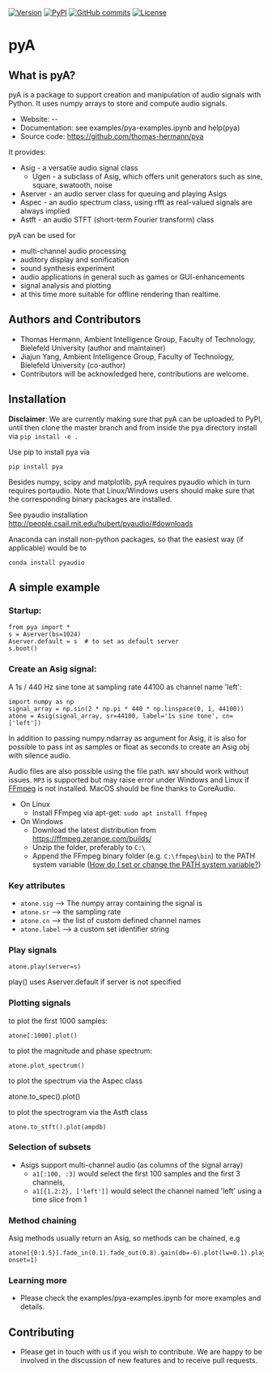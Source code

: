 [![Version](https://img.shields.io/badge/version-v0.2-orange.svg)](https://github.com/Thomas-Hermann/pya)
[![PyPI](https://img.shields.io/pypi/v/pya.svg)](https://pypi.org/project/pya)
[![GitHub commits](https://img.shields.io/github/commits-since/Thomas-Hermann/pya/0.2.svg)](https://github.com/Thomas-Hermann/pya/compare/0.2...master)
[![License](https://img.shields.io/github/license/Thomas-Hermann/pya.svg)](LICENSE)
<!-- 
[![Build Status](https://travis-ci.org/Thomas-Hermann/pya.svg?branch=master)](https://travis-ci.org/Thomas-Hermann/pya)
[![Coverage Status](https://coveralls.io/repos/Thomas-Hermann/pya/badge.svg?branch=master&service=github)](https://coveralls.io/github/Thomas-Hermann/pya?branch=master)

 -->
<!--[![Name](Image)](Link)-->

# pyA

## What is pyA?

pyA is a package to support creation and manipulation of audio signals with Python.
It uses numpy arrays to store and compute audio signals.

  * Website: --
  * Documentation: see examples/pya-examples.ipynb and help(pya)
  * Source code: https://github.com/thomas-hermann/pya

It provides:

  * Asig - a versatile audio signal class 
      * Ugen - a subclass of Asig, which offers unit generators 
        such as sine, square, swatooth, noise
  * Aserver - an audio server class for queuing and playing Asigs
  * Aspec - an audio spectrum class, using rfft as real-valued signals are always implied
  * Astft - an audio STFT (short-term Fourier transform) class

pyA can be used for
* multi-channel audio processing
* auditory display and sonification
* sound synthesis experiment
* audio applications in general such as games or GUI-enhancements
* signal analysis and plotting
* at this time more suitable for offline rendering than realtime.

## Authors and Contributors

* Thomas Hermann, Ambient Intelligence Group, Faculty of Technology, Bielefeld University (author and maintainer)
* Jiajun Yang, Ambient Intelligence Group, Faculty of Technology, Bielefeld University (co-author)
* Contributors will be acknowledged here, contributions are welcome.

## Installation

**Disclaimer**: We are currently making sure that pyA can be uploaded to PyPI, until then clone the master branch and from inside the pya directory install via `pip install -e .`

Use pip to install pya via

    pip install pya

Besides numpy, scipy and matplotlib, pyA requires pyaudio which in turn requires portaudio. Note that Linux/Windows users should make sure that the corresponding binary packages are installed.

See pyaudio installation http://people.csail.mit.edu/hubert/pyaudio/#downloads

Anaconda can install non-python packages, so that the easiest way (if applicable) would be to 

    conda install pyaudio

## A simple example

### Startup:

    from pya import *
    s = Aserver(bs=1024)
    Aserver.default = s  # to set as default server
    s.boot()   

### Create an Asig signal:

A 1s / 440 Hz sine tone at sampling rate 44100 as channel name 'left':

    import numpy as np
    signal_array = np.sin(2 * np.pi * 440 * np.linspace(0, 1, 44100))
    atone = Asig(signal_array, sr=44100, label='1s sine tone', cn=['left'])

In addition to passing numpy.ndarray as argument for Asig, it is also for possible to pass int as samples or float as seconds to create an Asig obj with silence audio. 

Audio files are also possible using the file path. `WAV` should work without issues. `MP3` is supported but may raise error under Windows and Linux if [FFmpeg](https://ffmpeg.org/) is not installed. MacOS should be fine thanks to CoreAudio.

* On Linux
    - Install FFmpeg via apt-get: `sudo apt install ffmpeg`
* On Windows
    - Download the latest distribution from https://ffmpeg.zeranoe.com/builds/
    - Unzip the folder, preferably to `C:\`
    - Append the FFmpeg binary folder (e.g. `C:\ffmpeg\bin`) to the PATH system variable ([How do I set or change the PATH system variable?](https://www.java.com/en/download/help/path.xml))
### Key attributes
* `atone.sig`  --> The numpy array containing the signal is 
* `atone.sr`  --> the sampling rate
* `atone.cn` --> the list of custom defined channel names
* `atone.label` --> a custom set identifier string

### Play signals

    atone.play(server=s)  

play() uses Aserver.default if server is not specified

### Plotting signals

to plot the first 1000 samples:

    atone[:1000].plot()

to plot the magnitude and phase spectrum:

    atone.plot_spectrum()

to plot the spectrum via the Aspec class

   atone.to_spec().plot()

to plot the spectrogram via the Astft class

    atone.to_stft().plot(ampdb)

### Selection of subsets
* Asigs support multi-channel audio (as columns of the signal array)
  * `a1[:100, :3]` would select the first 100 samples and the first 3 channels, 
  * `a1[{1.2:2}, ['left']]` would select the channel named 'left' using a time slice from 1

### Method chaining
Asig methods usually return an Asig, so methods can be chained, e.g

    atone[{0:1.5}].fade_in(0.1).fade_out(0.8).gain(db=-6).plot(lw=0.1).play(rate=0.4, onset=1)

### Learning more
* Please check the examples/pya-examples.ipynb for more examples and details.


## Contributing 
* Please get in touch with us if you wish to contribute. We are happy to be involved in the discussion of new features and to receive pull requests.

